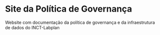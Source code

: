 # Site da Política de Governança
Website com documentação da política de governança e da infraestrutura de dados do INCT-Labplan
